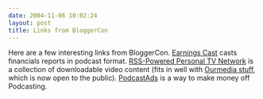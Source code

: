 ```yaml
---
date: 2004-11-06 10:02:24
layout: post
title: Links from BloggerCon
---
```


Here are a few interesting links from BloggerCon. [Earnings Cast](http://www.earningscast.com/) casts financials reports in podcast format. [RSS-Powered Personal TV Network](http://grumet.net/ptv/add) is a collection of downloadable video content (fits in well with [Ourmedia stuff](http://www.socialtext.net/ourmedia/index.cgi), which is now open to the public). [PodcastAds](http://www.podcastads.com/) is a way to make money off Podcasting.
